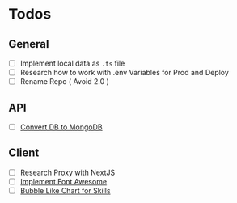 # Todos

## General

- [ ] Implement local data as `.ts` file
- [ ] Research how to work with .env Variables for Prod and Deploy
- [ ] Rename Repo ( Avoid 2.0 )

## API
- [ ] [Convert DB to MongoDB](https://strapi.io/documentation/v3.x/guides/databases.html#mongodb-installation)

## Client
- [ ] Research Proxy with NextJS
- [ ] [Implement Font Awesome](https://dev.to/vuongddang/how-to-use-fontawesome-in-next-js-5bl5)
- [ ] [Bubble Like Chart for Skills](https://www.npmjs.com/package/@weknow/react-bubble-chart-d3)
